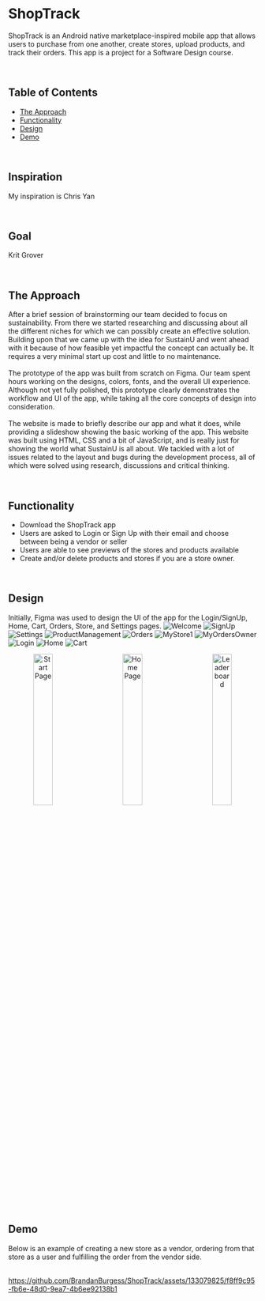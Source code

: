 # ShopTrack

ShopTrack is an Android native marketplace-inspired mobile app that allows users to purchase from one another, create stores, upload products, and track their orders. This app is a project for a Software Design course.

</br>

## Table of Contents
- [The Approach](#the-approach)
- [Functionality](#functionality)
- [Design](#design)
- [Demo](#Demo)
  
</br>

## Inspiration
My inspiration is Chris Yan

</br>

## Goal
Krit Grover

</br>

## The Approach
After a brief session of brainstorming our team decided to focus on sustainability. From there we started researching and discussing about all the different niches for which we can possibly create an effective solution. Building upon that we came up with the idea for SustainU and went ahead with it because of how feasible yet impactful the concept can actually be. It requires a very minimal start up cost and little to no maintenance.<br>
<br>
The prototype of the app was built from scratch on Figma. Our team spent hours working on the designs, colors, fonts, and the overall UI experience. Although not yet fully polished, this prototype clearly demonstrates the workflow and UI of the app, while taking all the core concepts of design into consideration.<br>
<br>
The website is made to briefly describe our app and what it does, while providing a slideshow showing the basic working of the app. This website was built using HTML, CSS and a bit of JavaScript, and is really just for showing the world what SustainU is all about. We tackled with a lot of issues related to the layout and bugs during the development process, all of which were solved using research, discussions and critical thinking.

</br>

## Functionality

- Download the ShopTrack app
- Users are asked to Login or Sign Up with their email and choose between being a vendor or seller
- Users are able to see previews of the stores and products available
- Create and/or delete products and stores if you are a store owner.


</br>

## Design
Initially, Figma was used to design the UI of the app for the Login/SignUp, Home, Cart, Orders, Store, and Settings pages.
![Welcome](https://github.com/BrandanBurgess/ShopTrack/assets/133079825/ab3e81e4-d3f6-4ab0-86cc-2105507a60b5)
![SignUp](https://github.com/BrandanBurgess/ShopTrack/assets/133079825/20085229-d3ff-4be9-a9ee-8a4811bb2653)
![Settings](https://github.com/BrandanBurgess/ShopTrack/assets/133079825/08100bfa-6d43-4fce-8e4a-0441c2d6cee5)
![ProductManagement](https://github.com/BrandanBurgess/ShopTrack/assets/133079825/0c344494-9b71-4a67-9583-2f0f401dd02d)
![Orders](https://github.com/BrandanBurgess/ShopTrack/assets/133079825/0210a10d-6292-4355-ada5-181956535c66)
![MyStore1](https://github.com/BrandanBurgess/ShopTrack/assets/133079825/5b4ae104-0cb9-4875-a6b8-35be28603a5b)
![MyOrdersOwner](https://github.com/BrandanBurgess/ShopTrack/assets/133079825/419b94b6-601b-4f12-bd9c-105b0461f3c0)
![Login](https://github.com/BrandanBurgess/ShopTrack/assets/133079825/8cbb15d3-974c-48b1-b7c5-cdc615db5c2f)
![Home](https://github.com/BrandanBurgess/ShopTrack/assets/133079825/b5e6ad2b-0dee-4503-a692-15e62786a45e)
![Cart](https://github.com/BrandanBurgess/ShopTrack/assets/133079825/9a357587-e1ce-449e-b1e0-ff1c89867b58)

<p align="center">
<img src="images/s1.jpg" align="left" width=28% alt="Start Page"> <img src="images/Home.jpg" width=28% alt="Home Page"> <img src="images/leaderboard.jpg" align="right" width=28% alt="Leaderboard">
</p>

</br>

## Demo
Below is an example of creating a new store as a vendor, ordering from that store as a user and fulfilling the order from the vendor side. <br>
<br>

https://github.com/BrandanBurgess/ShopTrack/assets/133079825/f8ff9c95-fb6e-48d0-9ea7-4b6ee92138b1



</br>
